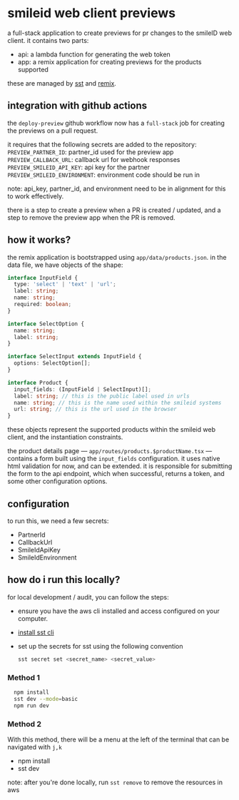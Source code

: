 # smileid web client previews

a full-stack application to create previews for pr changes to the smileID web
client. it contains two parts:

- api: a lambda function for generating the web token
- app: a remix application for creating previews for the products supported

these are managed by [sst](https://ion.sst.dev) and [remix](https://remix.run).

## integration with github actions

the `deploy-preview` github workflow now has a `full-stack` job for creating the
previews on a pull request.

it requires that the following secrets are added to the repository:
`PREVIEW_PARTNER_ID`: partner_id used for the preview app
`PREVIEW_CALLBACK_URL`: callback url for webhook responses
`PREVIEW_SMILEID_API_KEY`: api key for the partner
`PREVIEW_SMILEID_ENVIRONMENT`: environment code should be run in

note: api_key, partner_id, and environment need to be in alignment for this to
work effectively.

there is a step to create a preview when a PR is created / updated, and a step
to remove the preview app when the PR is removed.

## how it works?

the remix application is bootstrapped using `app/data/products.json`. in the
data file, we have objects of the shape:

```ts
interface InputField {
  type: 'select' | 'text' | 'url';
  label: string;
  name: string;
  required: boolean;
}

interface SelectOption {
  name: string;
  label: string;
}

interface SelectInput extends InputField {
  options: SelectOption[];
}

interface Product {
  input_fields: (InputField | SelectInput)[];
  label: string; // this is the public label used in urls
  name: string; // this is the name used within the smileid systems
  url: string; // this is the url used in the browser
}
```

these objects represent the supported products within the smileid web client,
and the instantiation constraints.

the product details page — `app/routes/products.$productName.tsx` — contains
a form built using the `input_fields` configuration. it uses native html
validation for now, and can be extended. it is responsible for submitting the
form to the api endpoint, which when successful, returns a token, and some other
configuration options.

## configuration

to run this, we need a few secrets:

- PartnerId
- CallbackUrl
- SmileIdApiKey
- SmileIdEnvironment

## how do i run this locally?

for local development / audit, you can follow the steps:

- ensure you have the aws cli installed and access configured on your computer.
- [install sst cli](https://ion.sst.dev/docs/reference/cli)
- set up the secrets for sst using the following convention

  ```bash
  sst secret set <secret_name> <secret_value>
  ```

### Method 1

```bash
  npm install
  sst dev --mode=basic
  npm run dev
```

### Method 2

With this method, there will be a menu at the left of the terminal that can be navigated with `j,k`

- npm install
- sst dev

note: after you're done locally, run `sst remove` to remove the resources in aws
